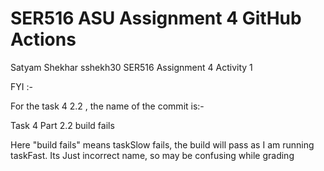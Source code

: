 # SER516 ASU Assignment 4 GitHub Actions

Satyam Shekhar 
sshekh30
SER516 Assignment 4 Activity 1



FYI :-


For the task 4 2.2 , the name of the commit is:- 

Task 4 Part 2.2 build fails

Here "build fails" means taskSlow fails, the build will pass as I am running taskFast. Its Just incorrect name, so may be confusing while grading
